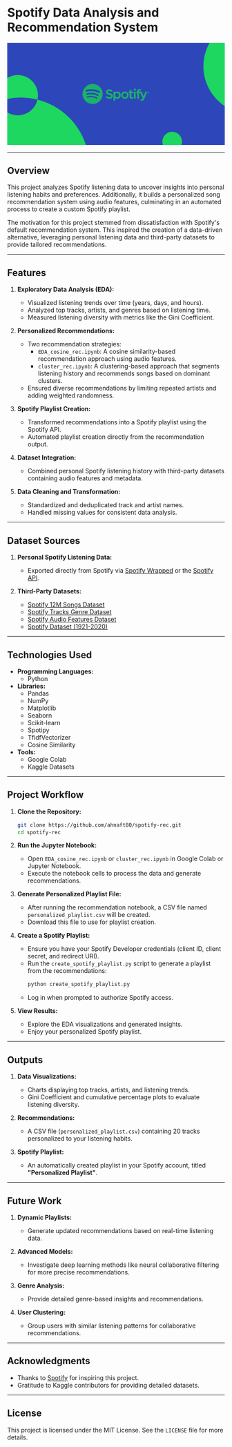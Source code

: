 # **Spotify Data Analysis and Recommendation System**

![Project Cover](img/spotify-banner.jpeg)

---

## **Overview**

This project analyzes Spotify listening data to uncover insights into personal listening habits and preferences. Additionally, it builds a personalized song recommendation system using audio features, culminating in an automated process to create a custom Spotify playlist.

The motivation for this project stemmed from dissatisfaction with Spotify's default recommendation system. This inspired the creation of a data-driven alternative, leveraging personal listening data and third-party datasets to provide tailored recommendations.

---

## **Features**

1. **Exploratory Data Analysis (EDA):**
   - Visualized listening trends over time (years, days, and hours).
   - Analyzed top tracks, artists, and genres based on listening time.
   - Measured listening diversity with metrics like the Gini Coefficient.

2. **Personalized Recommendations:**
   - Two recommendation strategies:
     - `EDA_cosine_rec.ipynb`: A cosine similarity-based recommendation approach using audio features.
     - `cluster_rec.ipynb`: A clustering-based approach that segments listening history and recommends songs based on dominant clusters.
   - Ensured diverse recommendations by limiting repeated artists and adding weighted randomness.

3. **Spotify Playlist Creation:**
   - Transformed recommendations into a Spotify playlist using the Spotify API.
   - Automated playlist creation directly from the recommendation output.

4. **Dataset Integration:**
   - Combined personal Spotify listening history with third-party datasets containing audio features and metadata.

5. **Data Cleaning and Transformation:**
   - Standardized and deduplicated track and artist names.
   - Handled missing values for consistent data analysis.

---

## **Dataset Sources**

1. **Personal Spotify Listening Data:**
   - Exported directly from Spotify via [Spotify Wrapped](https://www.spotify.com/us/wrapped/) or the [Spotify API](https://developer.spotify.com/documentation/web-api/).

2. **Third-Party Datasets:**
   - [Spotify 12M Songs Dataset](https://www.kaggle.com/rodolfofigueroa/spotify-12m-songs)
   - [Spotify Tracks Genre Dataset](https://www.kaggle.com/thedevastator/spotify-tracks-genre-dataset)
   - [Spotify Audio Features Dataset](https://www.kaggle.com/tomigelo/spotify-audio-features)
   - [Spotify Dataset (1921-2020)](https://www.kaggle.com/yamaerenay/spotify-dataset-19212020-600k-tracks)

---

## **Technologies Used**

- **Programming Languages:**
  - Python
- **Libraries:**
  - Pandas
  - NumPy
  - Matplotlib
  - Seaborn
  - Scikit-learn
  - Spotipy
  - TfidfVectorizer
  - Cosine Similarity
- **Tools:**
  - Google Colab
  - Kaggle Datasets

---

## **Project Workflow**

1. **Clone the Repository:**
   ```bash
   git clone https://github.com/ahnaft80/spotify-rec.git
   cd spotify-rec
   ```

2. **Run the Jupyter Notebook:**
   - Open `EDA_cosine_rec.ipynb` or `cluster_rec.ipynb` in Google Colab or Jupyter Notebook.
   - Execute the notebook cells to process the data and generate recommendations.

3. **Generate Personalized Playlist File:**
   - After running the recommendation notebook, a CSV file named `personalized_playlist.csv` will be created.
   - Download this file to use for playlist creation.

4. **Create a Spotify Playlist:**
   - Ensure you have your Spotify Developer credentials (client ID, client secret, and redirect URI).
   - Run the `create_spotify_playlist.py` script to generate a playlist from the recommendations:
     ```bash
     python create_spotify_playlist.py
     ```
   - Log in when prompted to authorize Spotify access.

5. **View Results:**
   - Explore the EDA visualizations and generated insights.
   - Enjoy your personalized Spotify playlist.

---

## **Outputs**

1. **Data Visualizations:**
   - Charts displaying top tracks, artists, and listening trends.
   - Gini Coefficient and cumulative percentage plots to evaluate listening diversity.

2. **Recommendations:**
   - A CSV file (`personalized_playlist.csv`) containing 20 tracks personalized to your listening habits.

3. **Spotify Playlist:**
   - An automatically created playlist in your Spotify account, titled **"Personalized Playlist"**.

---

## **Future Work**

1. **Dynamic Playlists:**
   - Generate updated recommendations based on real-time listening data.

2. **Advanced Models:**
   - Investigate deep learning methods like neural collaborative filtering for more precise recommendations.

3. **Genre Analysis:**
   - Provide detailed genre-based insights and recommendations.

4. **User Clustering:**
   - Group users with similar listening patterns for collaborative recommendations.

---

## **Acknowledgments**

- Thanks to [Spotify](https://www.spotify.com) for inspiring this project.
- Gratitude to Kaggle contributors for providing detailed datasets.

---

## **License**

This project is licensed under the MIT License. See the `LICENSE` file for more details.

